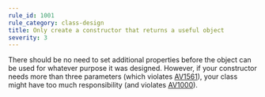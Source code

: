 ```yaml
---
rule_id: 1001
rule_category: class-design
title: Only create a constructor that returns a useful object
severity: 3
---
```

There should be no need to set additional properties before the object can be used for whatever purpose it was designed. However, if your constructor needs more than three parameters (which violates [AV1561](/maintainability-guidelines#av1561)), your class might have too much responsibility (and violates [AV1000](#av1000)).
